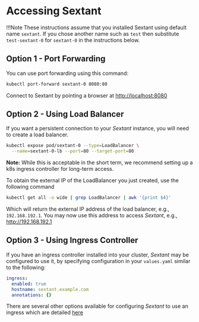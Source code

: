 # Accessing Sextant

!!!Note
    These instructions assume that you installed Sextant using default name
    `sextant`. If you chose another name such as `test` then substitute
    `test-sextant-0` for `sextant-0` in the instructions below.

## Option 1 - Port Forwarding

You can use port forwarding using this command:

```bash
kubectl port-forward sextant-0 8080:80
```

Connect to Sextant by pointing a browser at <http://localhost:8080>

## Option 2 - Using Load Balancer

If you want a persistent connection to your _Sextant_ instance, you
will need to create a load balancer.

```bash
kubectl expose pod/sextant-0 --type=LoadBalancer \
  --name=sextant-0-lb --port=80 --target-port=80
```

__Note:__ While this is acceptable in the short term, we recommend setting up
a k8s ingress controller for long-term access.

To obtain the external IP of the LoadBalancer you just created, use the
following command

```bash
kubectl get all -o wide | grep LoadBalancer | awk '{print $4}'
```

Which will return the external IP address of the load balancer, e.g.,
`192.168.192.1`. You may now use this address to access _Sextant_, e.g.,
<http://192.168.192.1>

## Option 3 - Using Ingress Controller

If you have an ingress controller installed into your cluster, _Sextant_ may be
configured to use it, by specifying configuration in your `values.yaml` similar
to the following:

```yaml
ingress:
  enabled: true
  hostname: sextant.example.com
  annotations: {}
```

There are several other options available for configuring _Sextant_ to use an
ingress which are detailed [here](README.md)
